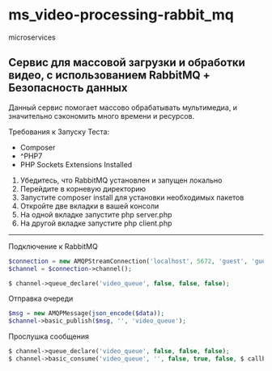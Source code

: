 # ms_video-processing-rabbit_mq
 microservices

## Сервис для массовой загрузки и обработки видео, с использованием RabbitMQ + Безопасность данных

Данный сервис помогает массово обрабатывать мультимедиа, и значительно сэкономить много времени и ресурсов.

Требования к Запуску Теста:<br>
- Composer<br>
- ^PHP7<br>
- PHP Sockets Extensions Installed<br>

1. Убедитесь, что RabbitMQ установлен и запущен локально
2. Перейдите в корневую директорию
3. Запустите composer install для установки необходимых пакетов
4. Откройте две вкладки в вашей консоли
5. На одной вкладке запустите php server.php
6. На другой вкладке запустите php client.php

____________________________________________________________________________________________________

Подключение к RabbitMQ
```php
$connection = new AMQPStreamConnection('localhost', 5672, 'guest', 'guest');
$channel = $connection->channel();

$ channel->queue_declare('video_queue', false, false, false);
```

Отправка очереди
```php
$msg = new AMQPMessage(json_encode($data));
$channel->basic_publish($msg, '', 'video_queue');
```

Прослушка сообщения
```php
$ channel->queue_declare('video_queue', false, false, false);
$ channel->basic_consume('video_queue', '', false, true, false, $ callback);
```
